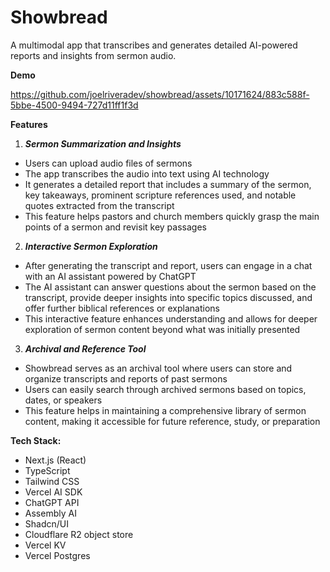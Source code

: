 # Showbread

A multimodal app that transcribes and generates detailed AI-powered reports and insights from sermon audio.

**Demo**

https://github.com/joelriveradev/showbread/assets/10171624/883c588f-5bbe-4500-9494-727d11ff1f3d

**Features**

1. **_Sermon Summarization and Insights_**

- Users can upload audio files of sermons
- The app transcribes the audio into text using AI technology
- It generates a detailed report that includes a summary of the sermon, key takeaways, prominent scripture references used, and notable quotes extracted from the transcript
- This feature helps pastors and church members quickly grasp the main points of a sermon and revisit key passages

2. **_Interactive Sermon Exploration_**

- After generating the transcript and report, users can engage in a chat with an AI assistant powered by ChatGPT
- The AI assistant can answer questions about the sermon based on the transcript, provide deeper insights into specific topics discussed, and offer further biblical references or explanations
- This interactive feature enhances understanding and allows for deeper exploration of sermon content beyond what was initially presented

3. **_Archival and Reference Tool_**

- Showbread serves as an archival tool where users can store and organize transcripts and reports of past sermons
- Users can easily search through archived sermons based on topics, dates, or speakers
- This feature helps in maintaining a comprehensive library of sermon content, making it accessible for future reference, study, or preparation

**Tech Stack:**

- Next.js (React)
- TypeScript
- Tailwind CSS
- Vercel AI SDK
- ChatGPT API
- Assembly AI
- Shadcn/UI
- Cloudflare R2 object store
- Vercel KV
- Vercel Postgres
